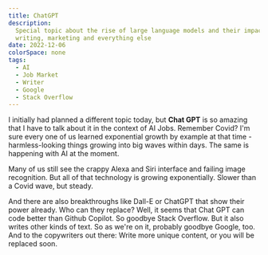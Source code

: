 ```yaml
---
title: ChatGPT
description:
  Special topic about the rise of large language models and their impact on
  writing, marketing and everything else
date: 2022-12-06
colorSpace: none
tags:
  - AI
  - Job Market
  - Writer
  - Google
  - Stack Overflow
---
```


I initially had planned a different topic today, but **Chat GPT** is so amazing
that I have to talk about it in the context of AI Jobs. Remember Covid? I'm sure
every one of us learned exponential growth by example at that time -
harmless-looking things growing into big waves within days. The same is
happening with AI at the moment.

Many of us still see the crappy Alexa and Siri interface and failing image
recognition. But all of that technology is growing exponentially. Slower than a
Covid wave, but steady.

And there are also breakthroughs like Dall-E or ChatGPT that show their power
already. Who can they replace? Well, it seems that Chat GPT can code better than
Github Copilot. So goodbye Stack Overflow. But it also writes other kinds of
text. So as we're on it, probably goodbye Google, too. And to the copywriters
out there: Write more unique content, or you will be replaced soon.
